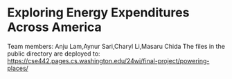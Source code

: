# Exploring Energy Expenditures Across America
Team members:
Anju Lam,Aynur Sari,Charyl Li,Masaru Chida
The files in the public directory are deployed to: https://cse442.pages.cs.washington.edu/24wi/final-project/powering-places/
